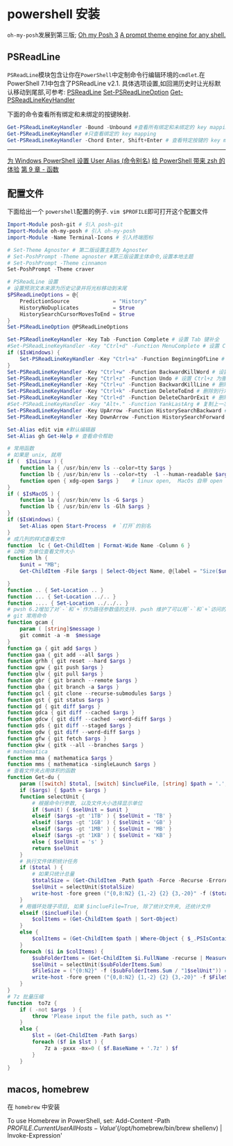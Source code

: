 # powershell 安装

`oh-my-posh`发展到第三版;
[Oh my Posh 3](https://zhuanlan.zhihu.com/p/308481493)
[A prompt theme engine for any shell.](https://ohmyposh.dev/docs/upgrading)

## PSReadLine

`PSReadLine`模块包含让你在`PowerShell`中定制命令行编辑环境的`cmdlet`.在PowerShell 7.1中包含了PSReadLine v2.1.
具体选项设置,如回溯历史时让光标默认移动到尾部,可参考:
[PSReadLine](https://docs.microsoft.com/en-us/powershell/module/psreadline/?view=powershell-7.1)
[Set-PSReadLineOption](https://docs.microsoft.com/en-us/powershell/module/psreadline/set-psreadlineoption?view=powershell-7.1)
[Get-PSReadLineKeyHandler](https://docs.microsoft.com/en-us/powershell/module/psreadline/get-psreadlinekeyhandler?view=powershell-7.1)

下面的命令查看所有绑定和未绑定的按键映射.

```powershell
Get-PSReadLineKeyHandler -Bound -Unbound #查看所有绑定和未绑定的 key mapping
Get-PSReadLineKeyHandler #只查看绑定的 key mapping
Get-PSReadLineKeyHandler -Chord Enter, Shift+Enter # 查看特定按键的 key mapping
```

***
[为 Windows PowerShell 设置 User Alias (命令别名)](https://zhuanlan.zhihu.com/p/74881435)
[给 PowerShell 带来 zsh 的体验](https://zhuanlan.zhihu.com/p/137251716)
[第 9 章 - 函数](https://docs.microsoft.com/zh-cn/powershell/scripting/learn/ps101/09-functions?view=powershell-7.1#parameter-validation)

## 配置文件

下面给出一个 `powershell`配置的例子. `vim $PROFILE`即可打开这个配置文件

```powershell
Import-Module posh-git # 引入 posh-git
Import-Module oh-my-posh # 引入 oh-my-posh
import-Module -Name Terminal-Icons # 引入终端图标

# Set-Theme Agnoster # 第二版设置主题为 Agnoster
# Set-PoshPrompt -Theme agnoster #第三版设置主体命令,设置本地主题
# Set-PoshPrompt -Theme cinnamon
Set-PoshPrompt -Theme craver

# PSReadLine 设置
# 设置预测文本来源为历史记录并将光标移动到末尾
$PSReadLineOptions = @{
    PredictionSource              = "History"
    HistoryNoDuplicates           = $true
    HistorySearchCursorMovesToEnd = $true
}
Set-PSReadLineOption @PSReadLineOptions

Set-PSReadlineKeyHandler -Key Tab -Function Complete # 设置 Tab 键补全
#Set-PSReadLineKeyHandler -Key "Ctrl+d" -Function MenuComplete # 设置 Ctrl+d 为菜单补全和 Intellisense
if ($IsWindows) {
    Set-PSReadLineKeyHandler -Key "Ctrl+a" -Function BeginningOfLine # 设置 Ctrl+a 移动到行首
}
Set-PSReadLineKeyHandler -Key "Ctrl+w" -Function BackwardKillWord # 设置 Ctrl+w 删除word
Set-PSReadLineKeyHandler -Key "Ctrl+z" -Function Undo # 设置 Ctrl+z 为撤销
Set-PSReadLineKeyHandler -Key "Ctrl+u" -Function BackwardKillLine # 删除到行首
Set-PSReadLineKeyHandler -Key "Ctrl+k" -Function DeleteToEnd # 删除到行末
Set-PSReadLineKeyHandler -Key "Ctrl+d" -Function DeleteCharOrExit # 删除字符或者退出
#Set-PSReadLineKeyHandler -Key "Alt+." -Function YankLastArg # 复制上一次输入的末尾
Set-PSReadLineKeyHandler -Key UpArrow -Function HistorySearchBackward # 设置向上键为后向搜索历史记录
Set-PSReadLineKeyHandler -Key DownArrow -Function HistorySearchForward # 设置向下键为前向搜索历史纪录

Set-Alias edit vim #默认编辑器
Set-Alias gh Get-Help # 查看命令帮助

# 常用函数
# 如果是 unix, 就用
if (  $IsLinux ) {
    function la { /usr/bin/env ls --color=tty $args }
    function lb { /usr/bin/env ls --color=tty  -l --human-readable $args }
    function open { xdg-open $args }    # linux open,  MacOs 自带 open
}
if ( $IsMacOS ) {
    function la { /usr/bin/env ls -G $args }
    function lb { /usr/bin/env ls -Glh $args }
}
if ($IsWindows) {
    Set-Alias open Start-Process  # `打开`的别名
}
# 成几列的样式查看文件
function  lc { Get-ChildItem | Format-Wide Name -Column 6 }
# 以MB 为单位查看文件大小
function lh {
    $unit = "MB";
    Get-ChildItem -File $args | Select-Object Name, @{label = "Size($unit)"; expression = { ($_.length / "1$unit").ToString('F2') } }, @{l = "Days"; e = { ((Get-Date) - $_.LastAccessTime).Days } }

}
function .. { Set-Location .. }
function ... { Set-Location ../.. }
function .... { Set-Location ../../.. }
# pwsh 6.2增加了对`-`和`+`作为路径参数值的支持. pwsh 维护了可以用`-`和`+`访问的最后20个位置的历史
# git 常用命令
function gcam {
    param ( [string]$message )
    git commit -a -m  $message
}
function ga { git add $args }
function gaa { git add --all $args }
function grhh { git reset --hard $args }
function gpw { git push $args }
function glw { git pull $args }
function gbr { git branch --remote $args }
function gba { git branch -a $args }
function gcl { git clone --recurse-submodules $args }
function gst { git status $args }
function gd { git diff $args }
function gdca { git diff --cached $args }
function gdcw { git diff --cached --word-diff $args }
function gds { git diff --staged $args }
function gdw { git diff --word-diff $args }
function gfw { git fetch $args }
function gkw { gitk --all --branches $args }
# mathematica
function mma { mathematica $args }
function mms { mathematica -singleLaunch $args }
# 查看文件夹占用体积的函数
function Get-du {
    param ([switch] $total, [switch] $inclueFile, [string] $path = '.', [string] $unit) # 使用 total 开关可以指定求总空间占用
    if ($args) { $path = $args }
    function selectUnit {
        # 根据命令行参数, 以及文件大小选择显示单位
        if ($unit) { $selUnit = $unit }
        elseif ($args -gt '1TB' ) { $selUnit = 'TB' }
        elseif ($args -gt '1GB' ) { $selUnit = 'GB' }
        elseif ($args -gt '1MB' ) { $selUnit = 'MB' }
        elseif ($args -gt '1KB' ) { $selUnit = 'KB' }
        else { $selUnit = 's' }
        return $selUnit
    }
    # 执行文件体积统计任务
    if ($total ) {
        # 如果只统计总量
        $totalSize = (Get-ChildItem -Path $path -Force -Recurse -ErrorAction SilentlyContinue | Measure-Object -Property Length -Sum).Sum
        $selUnit = selectUnit($totalSize)
        write-host -fore green ("{0,8:N2} {1,-2} {2} {3,-20}" -f ($totalSize / "1$selUnit"), $selUnit, ' -- ', ( Resolve-Path $path))
    }
    # 用循环处理子项目, 如果 $inclueFile=True, 除了统计文件夹, 还统计文件
    elseif ($inclueFile) {
        $colItems = (Get-ChildItem $path | Sort-Object)
    }
    else {
        $colItems = (Get-ChildItem $path | Where-Object { $_.PSIsContainer -eq $True } | Sort-Object)
    }
    foreach ($i in $colItems) {
        $subFolderItems = (Get-ChildItem $i.FullName -recurse | Measure-Object -Sum { $_.Length } ) # 计算求和
        $selUnit = selectUnit($subFolderItems.Sum)
        $FileSize = ("{0:N2}" -f ($subFolderItems.Sum / "1$selUnit")) # 格式化字符串
        write-host -fore green ("{0,8:N2} {1,-2} {2} {3,-20}" -f $FileSize, $selUnit, ' -- ', $i.FullName)
    }
}
# 7z 批量压缩
function  to7z {
    if ( -not $args  ) {
        throw 'Please input the file path, such as *'
    }
    else {
        $lst = (Get-ChildItem -Path $args)
        foreach ($f in $lst ) {
            7z a -pxxx -mx=0 ( $f.BaseName + '.7z' ) $f
        }
    }
}
```

## macos, homebrew

在 `homebrew` 中安装

To use Homebrew in PowerShell, set:
  Add-Content -Path $PROFILE.CurrentUserAllHosts -Value '$(/opt/homebrew/bin/brew shellenv) | Invoke-Expression'
